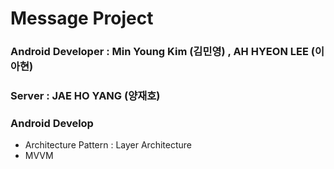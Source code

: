 # Message Project

### Android Developer : Min Young Kim (김민영) , AH HYEON LEE (이아현)
### Server : JAE HO YANG (양재호)

### Android Develop
 - Architecture Pattern  : Layer Architecture
 - MVVM
